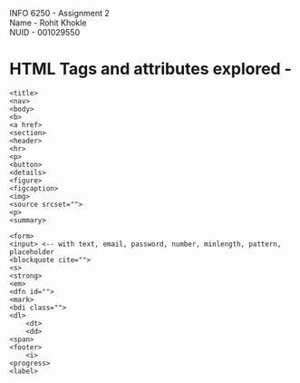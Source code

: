 INFO 6250 - Assignment 2 <br>
Name - Rohit Khokle <br>
NUID - 001029550 <br>


# HTML Tags and attributes explored -

```
<title>
<nav> 
<body>
<b>
<a href>
<section>
<header>
<hr>
<p>
<button>
<details>
<figure>
<figcaption>
<img>
<source srcset="">
<p>
<summary>

<form>
<input> <-- with text, email, password, number, minlength, pattern, placeholder
<blockquote cite="">
<s>
<strong>
<em>
<dfn id="">
<mark>
<bdi class="">
<dl> 
	<dt>
	<dd>
<span>
<footer>
	<i>
<progress>
<label>

```






